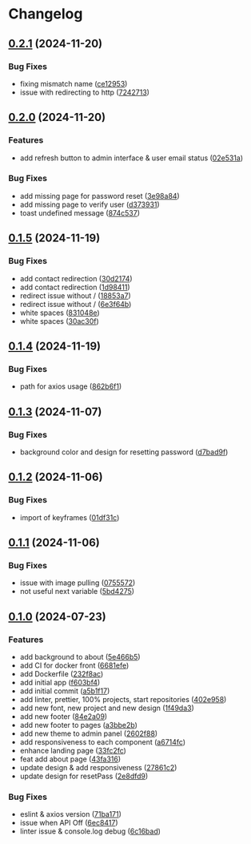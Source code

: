 # Changelog

## [0.2.1](https://github.com/IMT-BS-Digital-Economics/ideal_lab_front/compare/v0.2.0...v0.2.1) (2024-11-20)


### Bug Fixes

* fixing mismatch name ([ce12953](https://github.com/IMT-BS-Digital-Economics/ideal_lab_front/commit/ce12953a83f0350ba16140ac7bdc96ffa0ae7000))
* issue with redirecting to http ([7242713](https://github.com/IMT-BS-Digital-Economics/ideal_lab_front/commit/7242713b403caadcc541b65eef96b680ef1edcae))

## [0.2.0](https://github.com/IMT-BS-Digital-Economics/ideal_lab_front/compare/v0.1.5...v0.2.0) (2024-11-20)


### Features

* add refresh button to admin interface & user email status ([02e531a](https://github.com/IMT-BS-Digital-Economics/ideal_lab_front/commit/02e531abf8e942d5cbecbf23c3d05bcb9a136661))


### Bug Fixes

* add missing page for password reset ([3e98a84](https://github.com/IMT-BS-Digital-Economics/ideal_lab_front/commit/3e98a84ed63e68b4902e5bdb1fbf3525a7d03338))
* add missing page to verify user ([d373931](https://github.com/IMT-BS-Digital-Economics/ideal_lab_front/commit/d373931ff513516aab673fc6a5a1e95e3d1777d3))
* toast undefined message ([874c537](https://github.com/IMT-BS-Digital-Economics/ideal_lab_front/commit/874c537828a6aac357bb8591d02b1c461d37ec17))

## [0.1.5](https://github.com/IMT-BS-Digital-Economics/ideal_lab_front/compare/v0.1.4...v0.1.5) (2024-11-19)


### Bug Fixes

* add contact redirection ([30d2174](https://github.com/IMT-BS-Digital-Economics/ideal_lab_front/commit/30d21744205dc1dd69a64f7271836c412d3f73c0))
* add contact redirection ([1d98411](https://github.com/IMT-BS-Digital-Economics/ideal_lab_front/commit/1d9841144892a98a62850010de3e5b91f6bf6bc1))
* redirect issue without / ([18853a7](https://github.com/IMT-BS-Digital-Economics/ideal_lab_front/commit/18853a77a1284763898770fb485954dcce3c643d))
* redirect issue without / ([6e3f64b](https://github.com/IMT-BS-Digital-Economics/ideal_lab_front/commit/6e3f64b05ab7fbb21410511bbace1a13ea16800d))
* white spaces ([831048e](https://github.com/IMT-BS-Digital-Economics/ideal_lab_front/commit/831048e026ed8091bbea320472429ab5b67f0a9a))
* white spaces ([30ac30f](https://github.com/IMT-BS-Digital-Economics/ideal_lab_front/commit/30ac30f510e6e0e21368ff2c8d099c652cf14757))

## [0.1.4](https://github.com/IMT-BS-Digital-Economics/ideal_lab_front/compare/v0.1.3...v0.1.4) (2024-11-19)


### Bug Fixes

* path for axios usage ([862b6f1](https://github.com/IMT-BS-Digital-Economics/ideal_lab_front/commit/862b6f1790213f4ec88a9b2ea518f5e18ca46fc3))

## [0.1.3](https://github.com/IMT-BS-Digital-Economics/ideal_lab_front/compare/v0.1.2...v0.1.3) (2024-11-07)


### Bug Fixes

* background color and design for resetting password ([d7bad9f](https://github.com/IMT-BS-Digital-Economics/ideal_lab_front/commit/d7bad9fee28768f9c4c80ea53938090c57798aac))

## [0.1.2](https://github.com/IMT-BS-Digital-Economics/ideal_lab_front/compare/v0.1.1...v0.1.2) (2024-11-06)


### Bug Fixes

* import of keyframes ([01df31c](https://github.com/IMT-BS-Digital-Economics/ideal_lab_front/commit/01df31c1656ceb210f8c7add7d51fb295c7abf3a))

## [0.1.1](https://github.com/IMT-BS-Digital-Economics/ideal_lab_front/compare/v0.1.0...v0.1.1) (2024-11-06)


### Bug Fixes

* issue with image pulling ([0755572](https://github.com/IMT-BS-Digital-Economics/ideal_lab_front/commit/0755572177c0371c8615ff4914fcab6984aace28))
* not useful next variable ([5bd4275](https://github.com/IMT-BS-Digital-Economics/ideal_lab_front/commit/5bd42751b858d10a4998634858c5b07fa20e95ed))

## [0.1.0](https://github.com/IMT-BS-Digital-Economics/ideal_lab_front/compare/v0.0.1...v0.1.0) (2024-07-23)


### Features

* add background to about ([5e466b5](https://github.com/IMT-BS-Digital-Economics/ideal_lab_front/commit/5e466b5228ea727a859a855b77066c1ce90141af))
* add CI for docker front ([6681efe](https://github.com/IMT-BS-Digital-Economics/ideal_lab_front/commit/6681efe28637f62a1eb16ff75e6669346d5d7f70))
* add Dockerfile ([232f8ac](https://github.com/IMT-BS-Digital-Economics/ideal_lab_front/commit/232f8ac71b04ce519e319f84a91ddf5bc4c4e8bb))
* add initial app ([f603bf4](https://github.com/IMT-BS-Digital-Economics/ideal_lab_front/commit/f603bf4d554f97e2efcb542c41d45b0d3aefb00c))
* add initial commit ([a5b1f17](https://github.com/IMT-BS-Digital-Economics/ideal_lab_front/commit/a5b1f17b312ebbeb2efec689ad38d167faeef15d))
* add linter, prettier, 100% projects, start repositories ([402e958](https://github.com/IMT-BS-Digital-Economics/ideal_lab_front/commit/402e95839143de585b38d7a82a2459c9853419ea))
* add new font, new project and new design ([1f49da3](https://github.com/IMT-BS-Digital-Economics/ideal_lab_front/commit/1f49da3d4977b5086be2da0404e1ca3db151b6d9))
* add new footer ([84e2a09](https://github.com/IMT-BS-Digital-Economics/ideal_lab_front/commit/84e2a09e25185ff660bb7411e40778cfd2f1a3b9))
* add new footer to pages ([a3bbe2b](https://github.com/IMT-BS-Digital-Economics/ideal_lab_front/commit/a3bbe2ba20eee263d47458f9e6aa072283a81b9d))
* add new theme to admin panel ([2602f88](https://github.com/IMT-BS-Digital-Economics/ideal_lab_front/commit/2602f88882fe1be4a0e6cc19b59466a18b9554fc))
* add responsiveness to each component ([a6714fc](https://github.com/IMT-BS-Digital-Economics/ideal_lab_front/commit/a6714fc413f2480bb9bdc01bbcf606725eada969))
* enhance landing page ([33fc2fc](https://github.com/IMT-BS-Digital-Economics/ideal_lab_front/commit/33fc2fcc5debc52874ae1b94e9a861f7bcc0ae1c))
* feat add about page ([43fa316](https://github.com/IMT-BS-Digital-Economics/ideal_lab_front/commit/43fa31653a59f55f0909aaf8aed6b3b27fac33bd))
* update design & add responsiveness ([27861c2](https://github.com/IMT-BS-Digital-Economics/ideal_lab_front/commit/27861c2b5a3e0cb41d0f5c9222e8eada0f37dc23))
* update design for resetPass ([2e8dfd9](https://github.com/IMT-BS-Digital-Economics/ideal_lab_front/commit/2e8dfd901197e868345a19129df0574b185160b4))


### Bug Fixes

* eslint & axios version ([71ba171](https://github.com/IMT-BS-Digital-Economics/ideal_lab_front/commit/71ba171f508f295cbf4f9c1ebc27d53e19a447af))
* issue when API Off ([6ec8417](https://github.com/IMT-BS-Digital-Economics/ideal_lab_front/commit/6ec8417ffe5dadca8abd0a3a86837f31923cce5b))
* linter issue & console.log debug ([6c16bad](https://github.com/IMT-BS-Digital-Economics/ideal_lab_front/commit/6c16bad86346694865d006dd65a7f6be0b8ef10a))

